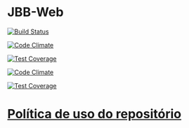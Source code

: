 # JBB-Web

[![Build Status](https://travis-ci.org/fga-gpp-mds/2016.2-Jardim-Botanico-Web.svg?branch=development)](https://travis-ci.org/fga-gpp-mds/2016.2-Jardim-Botanico-Web)

[![Code Climate](https://codeclimate.com/github/Nicacioneto/2016.2-Time06-Jardim-Botanico-Web/badges/gpa.svg)](https://codeclimate.com/github/Nicacioneto/2016.2-Time06-Jardim-Botanico-Web)

[![Test Coverage](https://codeclimate.com/github/Nicacioneto/2016.2-Time06-Jardim-Botanico-Web/badges/coverage.svg)](https://codeclimate.com/github/Nicacioneto/2016.2-Time06-Jardim-Botanico-Web/coverage)

[![Code Climate](https://codeclimate.com/github/Nicacioneto/2016.2-Time06-Jardim-Botanico-Web/badges/gpa.svg)](https://codeclimate.com/github/Nicacioneto/2016.2-Time06-Jardim-Botanico-Web)

[![Test Coverage](https://codeclimate.com/github/Nicacioneto/2016.2-Time06-Jardim-Botanico-Web/badges/coverage.svg)](https://codeclimate.com/github/Nicacioneto/2016.2-Time06-Jardim-Botanico-Web/coverage)


# [Política de uso do repositório](https://github.com/fga-gpp-mds/2016.2-Time06-Jardim-Botanico-Web/wiki/Pol%C3%ADtica-de-uso-do-repositório)
